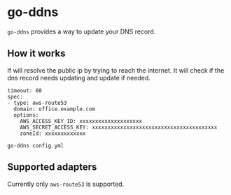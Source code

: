 # go-ddns

`go-ddns` provides a way to update your DNS record.

## How it works

If will resolve the public ip by trying to reach the internet.
It will check if the dns record needs updating and update if needed.

```
timeout: 60
spec:
- type: aws-route53
  domain: office.example.com
  options:
    AWS_ACCESS_KEY_ID: xxxxxxxxxxxxxxxxxxxx
    AWS_SECRET_ACCESS_KEY: xxxxxxxxxxxxxxxxxxxxxxxxxxxxxxxxxxxxxxxx
    zoneId: xxxxxxxxxxxxx
```

```
go-ddns config.yml
```

## Supported adapters

Currently only `aws-route53` is supported.


